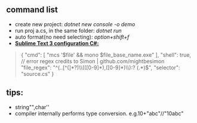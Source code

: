 ## command list
  - create new project: *dotnet new console -o demo*
  - run proj a.cs, in the same folder: *dotnet run*
  - auto format(no need selecting): *option+shift+f*
  - **[Sublime Text 3 configuration C#:](https://stackoverflow.com/questions/58530006/how-to-run-c-sharp-on-sublime-text-3-on-macos)** 
  > {
    "cmd":      [   "mcs '$file' && mono $file_base_name.exe"   ],
    "shell":        true,
    // error regex credits to Simon | github.com/mightbesimon
    "file_regex":   "^(..[^(]*?)\\(([0-9]*),([0-9]*)\\):? (.*)$",
    "selector":     "source.cs"
}


## tips:
- string"",char''
- compiler internally performs type conversion. e.g.10+"abc"//"10abc"
